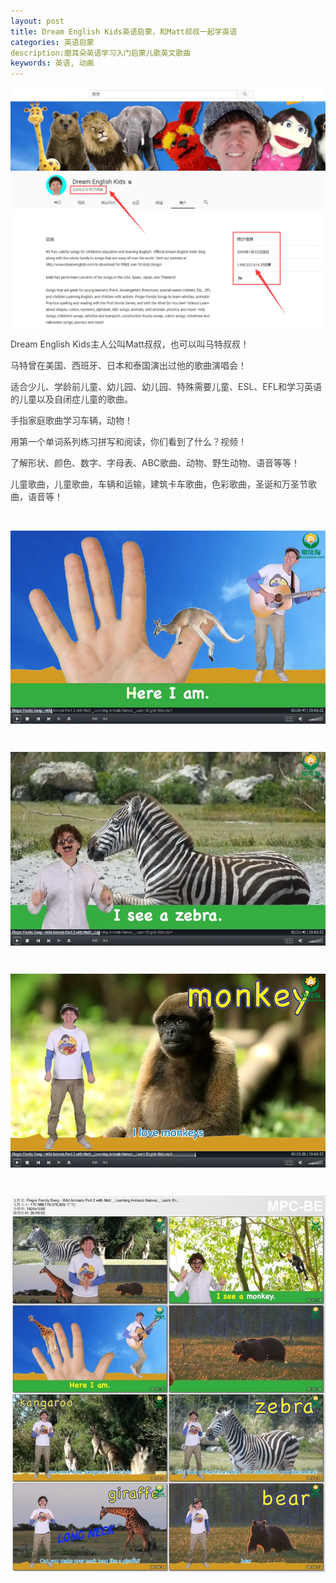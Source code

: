 ```yaml
---
layout: post
title: Dream English Kids英语启蒙，和Matt叔叔一起学英语
categories: 英语启蒙
description:磨耳朵英语学习入门启蒙儿歌英文歌曲
keywords: 英语, 动画
---
```

<div class="image-package" style="margin:0px;text-align:center;font-size:0px;color:#404040;font-family:-apple-system, BlinkMacSystemFont, &quot;background-color:#FFFFFF;">
	<div class="image-container" style="background-color:transparent;margin:0px auto;">
		<div class="image-container-fill">
		</div>
		<div class="image-view">
			<img class="" src="/public/33280-ca26a17cc7ae0308.webp" style="width:auto;height:auto;" /> 
		</div>
	</div>
</div>
<p style="color:#404040;font-family:-apple-system, BlinkMacSystemFont, &quot;font-size:16px;background-color:#FFFFFF;">
	Dream English Kids主人公叫Matt叔叔，也可以叫马特叔叔！
</p>
<p style="color:#404040;font-family:-apple-system, BlinkMacSystemFont, &quot;font-size:16px;background-color:#FFFFFF;">
	马特曾在美国、西班牙、日本和泰国演出过他的歌曲演唱会！
</p>
<p style="color:#404040;font-family:-apple-system, BlinkMacSystemFont, &quot;font-size:16px;background-color:#FFFFFF;">
	适合少儿、学龄前儿童、幼儿园、幼儿园、特殊需要儿童、ESL、EFL和学习英语的儿童以及自闭症儿童的歌曲。
</p>
<p style="color:#404040;font-family:-apple-system, BlinkMacSystemFont, &quot;font-size:16px;background-color:#FFFFFF;">
	手指家庭歌曲学习车辆，动物！
</p>
<p style="color:#404040;font-family:-apple-system, BlinkMacSystemFont, &quot;font-size:16px;background-color:#FFFFFF;">
	用第一个单词系列练习拼写和阅读，你们看到了什么？视频！
</p>
<p style="color:#404040;font-family:-apple-system, BlinkMacSystemFont, &quot;font-size:16px;background-color:#FFFFFF;">
	了解形状、颜色、数字、字母表、ABC歌曲、动物、野生动物、语音等等！
</p>
<p style="color:#404040;font-family:-apple-system, BlinkMacSystemFont, &quot;font-size:16px;background-color:#FFFFFF;">
	儿童歌曲，儿童歌曲，车辆和运输，建筑卡车歌曲，色彩歌曲，圣诞和万圣节歌曲，语音等！
</p>

<p style="color:#404040;font-family:-apple-system, BlinkMacSystemFont, &quot;font-size:16px;background-color:#FFFFFF;">
	<br />
</p>
<div class="image-package" style="margin:0px;text-align:center;font-size:0px;color:#404040;font-family:-apple-system, BlinkMacSystemFont, &quot;background-color:#FFFFFF;">
	<div class="image-container" style="background-color:transparent;margin:0px auto;">
		<div class="image-container-fill">
		</div>
		<div class="image-view">
			<img class="" src="/public/33280-ac41d085b4e8e476.webp" style="width:auto;height:auto;" /> 
		</div>
	</div>
</div>
<p style="color:#404040;font-family:-apple-system, BlinkMacSystemFont, &quot;font-size:16px;background-color:#FFFFFF;">
	<br />
</p>
<div class="image-package" style="margin:0px;text-align:center;font-size:0px;color:#404040;font-family:-apple-system, BlinkMacSystemFont, &quot;background-color:#FFFFFF;">
	<div class="image-container" style="background-color:transparent;margin:0px auto;">
		<div class="image-container-fill">
		</div>
		<div class="image-view">
			<img class="" src="/public/33280-00a7b6e6e81c140f.webp" style="width:auto;height:auto;" /> 
		</div>
	</div>
</div>
<p style="color:#404040;font-family:-apple-system, BlinkMacSystemFont, &quot;font-size:16px;background-color:#FFFFFF;">
	<br />
</p>
<div class="image-package" style="margin:0px;text-align:center;font-size:0px;color:#404040;font-family:-apple-system, BlinkMacSystemFont, &quot;background-color:#FFFFFF;">
	<div class="image-container" style="background-color:transparent;margin:0px auto;">
		<div class="image-container-fill">
		</div>
		<div class="image-view">
			<img class="" src="/public/33280-8f357f125e72c47c.webp" style="width:auto;height:auto;" /> 
		</div>
	</div>
</div>
<p style="color:#404040;font-family:-apple-system, BlinkMacSystemFont, &quot;font-size:16px;background-color:#FFFFFF;">
	<br />
</p>
<div class="image-package" style="margin:0px;text-align:center;font-size:0px;color:#404040;font-family:-apple-system, BlinkMacSystemFont, &quot;background-color:#FFFFFF;">
	<div class="image-container" style="background-color:transparent;margin:0px auto;">
		<div class="image-container-fill">
		</div>
		<div class="image-view">
			<img class="" src="/public/33280-52492101ce64bf3a.webp" style="width:auto;height:auto;" />
		</div>
	</div>
</div>


